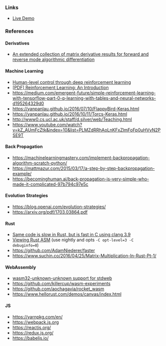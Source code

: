 ### Links

* [Live Demo](https://shanegibbs.github.io/spatium-wasm/)

### References

#### Derivatives

* [An extended collection of matrix derivative results for forward and reverse mode algorithmic differentiation](https://people.maths.ox.ac.uk/gilesm/files/NA-08-01.pdf)

#### Machine Learning

* [Human-level control through deep reinforcement
learning](http://www.davidqiu.com:8888/research/nature14236.pdf)
* [\[PDF\] Reinforcement Learning:
An Introduction](http://ufal.mff.cuni.cz/~straka/courses/npfl114/2016/sutton-bookdraft2016sep.pdf)
* https://medium.com/emergent-future/simple-reinforcement-learning-with-tensorflow-part-0-q-learning-with-tables-and-neural-networks-d195264329d0
* https://yanpanlau.github.io/2016/07/10/FlappyBird-Keras.html
* https://yanpanlau.github.io/2016/10/11/Torcs-Keras.html
* http://www0.cs.ucl.ac.uk/staff/d.silver/web/Teaching.html
* https://www.youtube.com/watch?v=kZ_AUmFcZtk&index=10&list=PLMZdRRhAoLnKFxZlmFoFp0uHVvN2PSE9T

#### Back Propagation

* https://machinelearningmastery.com/implement-backpropagation-algorithm-scratch-python/
* https://mattmazur.com/2015/03/17/a-step-by-step-backpropagation-example/
* https://becominghuman.ai/back-propagation-is-very-simple-who-made-it-complicated-97b794c97e5c

#### Evolution Strategies

* https://blog.openai.com/evolution-strategies/
* https://arxiv.org/pdf/1703.03864.pdf

#### Rust

* [Same code is slow in Rust, but is fast in C using clang 3.9](https://github.com/rust-lang/rust/issues/39446)
* [Viewing Rust ASM](https://godbolt.org/g/974snH) (use nightly and opts `-C opt-level=3 -C debuginfo=0`)
* https://github.com/AdamNiederer/faster
* https://www.suchin.co/2016/04/25/Matrix-Multiplication-In-Rust-Pt-1/

#### WebAssembly

* [wasm32-unknown-unknown support for stdweb](https://github.com/koute/stdweb/issues/36)
* https://github.com/killercup/wasm-experiments
* https://github.com/aochagavia/rocket_wasm
* https://www.hellorust.com/demos/canvas/index.html

#### JS

* https://yarnpkg.com/en/
* https://webpack.js.org
* https://reactjs.org/
* https://redux.js.org/
* https://babeljs.io/
